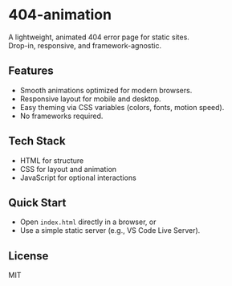 # 404-animation

A lightweight, animated 404 error page for static sites.  
Drop-in, responsive, and framework-agnostic.

## Features
- Smooth animations optimized for modern browsers.  
- Responsive layout for mobile and desktop.  
- Easy theming via CSS variables (colors, fonts, motion speed).  
- No frameworks required.

## Tech Stack
- HTML for structure  
- CSS for layout and animation  
- JavaScript for optional interactions

## Quick Start
- Open `index.html` directly in a browser, or  
- Use a simple static server (e.g., VS Code Live Server).

## License
MIT
